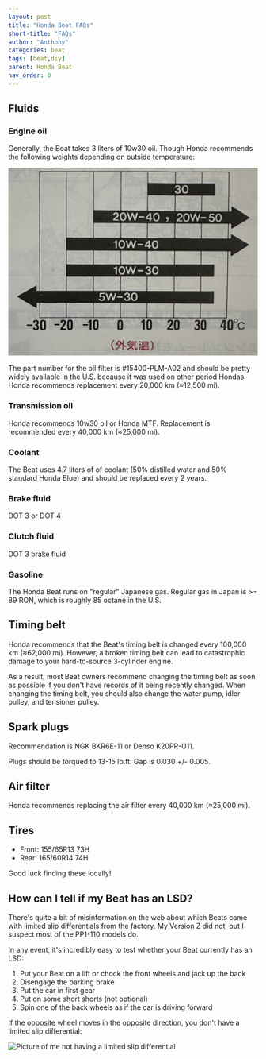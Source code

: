 ```yaml
---
layout: post
title: "Honda Beat FAQs"
short-title: "FAQs"
author: "Anthony"
categories: beat
tags: [beat,diy]
parent: Honda Beat
nav_order: 0
---
```

## Fluids

### Engine oil

Generally, the Beat takes 3 liters of 10w30 oil. Though Honda recommends the following weights depending on outside temperature:

![Chart of recommended oil weights by outside temperature.](../assets/img/beat-faqs/oil-chart.jpg)

The part number for the oil filter is #15400-PLM-A02 and should be pretty widely available in the U.S. because it was used on other period Hondas. Honda recommends replacement every 20,000 km (≈12,500 mi).

### Transmission oil

Honda recommends 10w30 oil or Honda MTF. Replacement is recommended every 40,000 km (≈25,000 mi).

### Coolant

The Beat uses 4.7 liters of of coolant (50% distilled water and 50% standard Honda Blue) and should be replaced every 2 years.

### Brake fluid

DOT 3 or DOT 4

### Clutch fluid

DOT 3 brake fluid

### Gasoline

The Honda Beat runs on "regular" Japanese gas. Regular gas in Japan is >= 89 RON, which is roughly 85 octane in the U.S.

## Timing belt

Honda recommends that the Beat's timing belt is changed every 100,000 km (≈62,000 mi). However, a broken timing belt can lead to catastrophic damage to your hard-to-source 3-cylinder engine.

As a result, most Beat owners recommend changing the timing belt as soon as possible if you don't have records of it being recently changed. When changing the timing belt, you should also change the water pump, idler pulley, and tensioner pulley.

## Spark plugs

Recommendation is NGK BKR6E-11 or Denso K20PR-U11.

Plugs should be torqued to 13-15 lb.ft. Gap is 0.030 +/- 0.005.

## Air filter

Honda recommends replacing the air filter every 40,000 km (≈25,000 mi).

## Tires

* Front: 155/65R13 73H
* Rear: 165/60R14 74H

Good luck finding these locally!

## How can I tell if my Beat has an LSD?

There's quite a bit of misinformation on the web about which Beats came with limited slip differentials from the factory. My Version Z did not, but I suspect most of the PP1-110 models do.

In any event, it's incredibly easy to test whether your Beat currently has an LSD:

1. Put your Beat on a lift or chock the front wheels and jack up the back
2. Disengage the parking brake
3. Put the car in first gear
4. Put on some short shorts (not optional)
5. Spin one of the back wheels as if the car is driving forward

If the opposite wheel moves in the opposite direction, you don't have a limited slip differential:

![Picture of me not having a limited slip differential](../assets/img/beat-faqs/lsd-check-optimized.gif)
